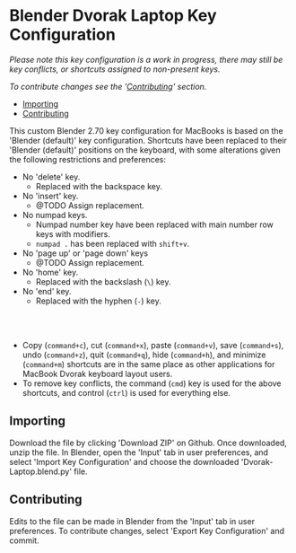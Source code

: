 <!-- Date: 26 August 2014 06:53:21 -->

# Blender Dvorak Laptop Key Configuration

*Please note this key configuration is a work in progress, there may still be key conflicts, or shortcuts assigned to non-present keys.*

*To contribute changes see the '[Contributing](#contributing)' section.*

- [Importing](#importing)
- [Contributing](#contributing)

This custom Blender 2.70 key configuration for MacBooks is based on the 'Blender (default)' key configuration. Shortcuts have been replaced to their 'Blender (default)' positions on the keyboard, with some alterations given the following restrictions and preferences:

- No 'delete' key.
	- Replaced with the backspace key.
- No 'insert' key.
	- @TODO Assign replacement.
- No numpad keys.
	- Numpad number key have been replaced with main number row keys with modifiers.
	- `numpad .` has been replaced with `shift+v`.
- No 'page up' or 'page down' keys
	- @TODO Assign replacement.
- No 'home' key.
	- Replaced with the backslash (`\`) key.
- No 'end' key.
	- Replaced with the hyphen (`-`) key.

</br></br>

- Copy (`command+c`), cut (`command+x`), paste (`command+v`), save (`command+s`), undo (`command+z`), quit (`command+q`), hide (`command+h`), and minimize (`command+m`) shortcuts are in the same place as other applications for MacBook Dvorak keyboard layout users.
- To remove key conflicts, the command (`cmd`) key is used for the above shortcuts, and control (`ctrl`) is used for everything else.

## Importing

Download the file by clicking 'Download ZIP' on Github. Once downloaded, unzip the file. In Blender, open the 'Input' tab in user preferences, and select 'Import Key Configuration' and choose the downloaded 'Dvorak-Laptop.blend.py' file.

## Contributing

Edits to the file can be made in Blender from the 'Input' tab in user preferences. To contribute changes, select 'Export Key Configuration' and commit.
